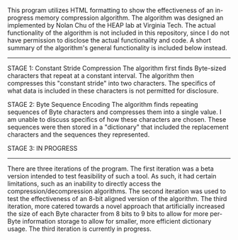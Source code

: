 This program utilizes HTML formatting to show the effectiveness of an in-progress memory compression algorithm.
The algorithm was designed an implemented by Nolan Chu of the HEAP lab at Virginia Tech.
The actual functionality of the algorithm is not included in this repository, since I do not have permission to disclose the actual functionality and code.
A short summary of the algorithm's general functionality is included below instead.

*****
STAGE 1: Constant Stride Compression
The algorithm first finds Byte-sized characters that repeat at a constant interval. The algorithm then compresses this "constant stride" into two characters.
The specifics of what data is included in these characters is not permitted for disclosure.

STAGE 2: Byte Sequence Encoding
The algorithm finds repeating sequences of Byte characters and compresses them into a single value. I am unable to discuss specifics of how these characters are chosen.
These sequences were then stored in a "dictionary" that included the replacement characters and the sequences they represented.

STAGE 3: IN PROGRESS
*****

There are three iterations of the program. The first iteration was a beta version intended to test feasibility of such a tool. As such, it had certain limitations,
such as an inability to directly access the compression/decompression algorithms. The second iteration was used to test the effectiveness of an 8-bit aligned
version of the algorithm. The third iteration, more catered towards a novel approach that artificially increased the size of each Byte character from 8 bits
to 9 bits to allow for more per-Byte information storage to allow for smaller, more efficient dictionary usage. The third iteration is currently in progress.
